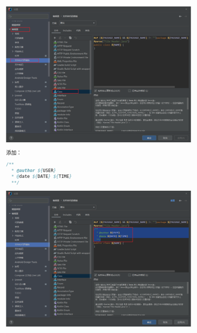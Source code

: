 ![image](../../../images/Snipaste_2022-06-05_04-57-19.png)

添加：
```java
/**
  * @author ${USER}
  * @date ${DATE} ${TIME}
  **/
```

![image](../../../images/Snipaste_2022-06-05_05-00-15.png)